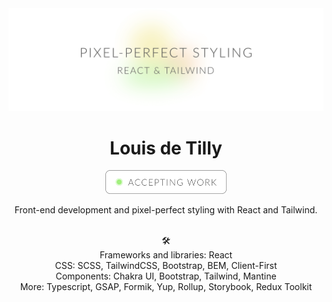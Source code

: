 <div align="center">
  <img alt="pixel-perfct styling, react and tailwind" src="https://github.com/louisdtb/louisdtb/blob/main/github-cover.png">
  <h1>Louis de Tilly</h1>

  <a target="_blank" href="https://www.linkedin.com/in/louisdetilly/">
  <img alt="pixel-perfct styling, react and tailwind" src="https://github.com/louisdtb/louisdtb/blob/main/github-button.png" width="194px">
  </a>
    
  <p>Front-end development and pixel-perfect styling with React and Tailwind.</p> </br>

  <div>🛠</div>
  <div>Frameworks and libraries: React</div>
  <div>CSS: SCSS, TailwindCSS, Bootstrap, BEM, Client-First</div>
  <div>Components: Chakra UI, Bootstrap, Tailwind, Mantine</div>
  <div>More: Typescript, GSAP, Formik, Yup, Rollup, Storybook, Redux Toolkit</div>

</div>


